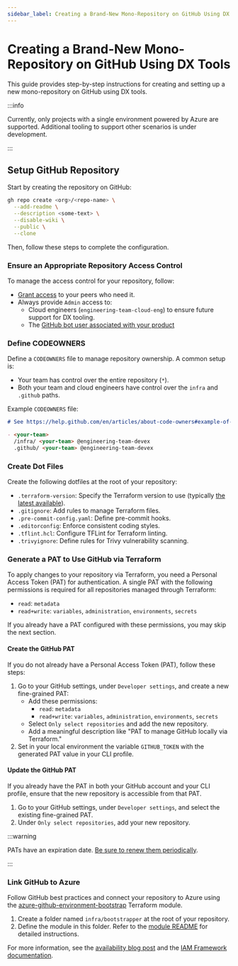 ```yaml
---
sidebar_label: Creating a Brand-New Mono-Repository on GitHub Using DX Tools
---
```


# Creating a Brand-New Mono-Repository on GitHub Using DX Tools

This guide provides step-by-step instructions for creating and setting up a new
mono-repository on GitHub using DX tools.

:::info

Currently, only projects with a single environment powered by Azure are
supported. Additional tooling to support other scenarios is under development.

:::

## Setup GitHub Repository

Start by creating the repository on GitHub:

```bash
gh repo create <org>/<repo-name> \
  --add-readme \
  --description <some-text> \
  --disable-wiki \
  --public \
  --clone
```

Then, follow these steps to complete the configuration.

### Ensure an Appropriate Repository Access Control

To manage the access control for your repository, follow:

- [Grant access](https://pagopa.atlassian.net/wiki/search?text=github%20gestione%20utenze)
  to your peers who need it.
- Always provide `Admin` access to:
  - Cloud engineers (`engineering-team-cloud-eng`) to ensure future support for
    DX tooling.
  - The
    [GitHub bot user associated with your product](https://pagopa.atlassian.net/wiki/search?text=github%20bot%20for%20projects)

### Define CODEOWNERS

Define a `CODEOWNERS` file to manage repository ownership. A common setup is:

- Your team has control over the entire repository (`*`).
- Both your team and cloud engineers have control over the `infra` and `.github`
  paths.

Example `CODEOWNERS` file:

```md
# See https://help.github.com/en/articles/about-code-owners#example-of-a-codeowners-file

- <your-team>
  /infra/ <your-team> @engineering-team-devex 
  .github/ <your-team> @engineering-team-devex
```

### Create Dot Files

Create the following dotfiles at the root of your repository:

- `.terraform-version`: Specify the Terraform version to use (typically
  [the latest available](https://developer.hashicorp.com/terraform/install?product_intent=terraform)).
- `.gitignore`: Add rules to manage Terraform files.
- `.pre-commit-config.yaml`: Define pre-commit hooks.
- `.editorconfig`: Enforce consistent coding styles.
- `.tflint.hcl`: Configure TFLint for Terraform linting.
- `.trivyignore`: Define rules for Trivy vulnerability scanning.

### Generate a PAT to Use GitHub via Terraform

To apply changes to your repository via Terraform, you need a Personal Access
Token (PAT) for authentication. A single PAT with the following permissions is
required for all repositories managed through Terraform:

- `read`: `metadata`
- `read+write`: `variables`, `administration`, `environments`, `secrets`

If you already have a PAT configured with these permissions, you may skip the
next section.

#### Create the GitHub PAT

If you do not already have a Personal Access Token (PAT), follow these steps:

1. Go to your GitHub settings, under `Developer settings`, and create a new
   fine-grained PAT:
   - Add these permissions:
     - `read`: `metadata`
     - `read+write`: `variables`, `administration`, `environments`, `secrets`
   - Select `Only select repositories` and add the new repository.
   - Add a meaningful description like "PAT to manage GitHub locally via
     Terraform."
2. Set in your local environment the variable `GITHUB_TOKEN` with the generated
   PAT value in your CLI profile.

#### Update the GitHub PAT

If you already have the PAT in both your GitHub account and your CLI profile,
ensure that the new repository is accessible from that PAT.

1. Go to your GitHub settings, under `Developer settings`, and select the
   existing fine-grained PAT.
2. Under `Only select repositories`, add your new repository.

:::warning

PATs have an expiration date.
[Be sure to renew them periodically](https://pagopa.atlassian.net/wiki/search?text=github%20bot%20pat).

:::

### Link GitHub to Azure

Follow GitHub best practices and connect your repository to Azure using the
[azure-github-environment-bootstrap](https://registry.terraform.io/modules/pagopa-dx/azure-github-environment-bootstrap/azurerm/latest)
Terraform module.

1. Create a folder named `infra/bootstrapper` at the root of your repository.
2. Define the module in this folder. Refer to the
   [module README](https://registry.terraform.io/modules/pagopa-dx/azure-github-environment-bootstrap/azurerm/latest?tab=readme)
   for detailed instructions.

For more information, see the
[availability blog post](../articles/azure-github-environment-bootstrap.md) and
the [IAM Framework documentation](./azure/azure-iam.md).
